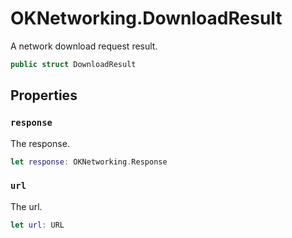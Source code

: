 # OKNetworking.DownloadResult

A network download request result.

``` swift
public struct DownloadResult
```

## Properties

### `response`

The response.

``` swift
let response: OKNetworking.Response
```

### `url`

The url.

``` swift
let url: URL
```
